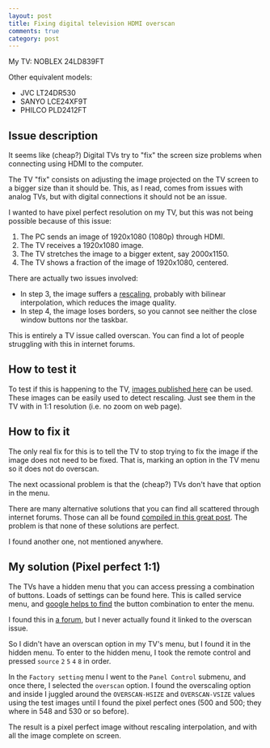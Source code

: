 ```yaml
---
layout: post
title: Fixing digital television HDMI overscan
comments: true
category: post
---
```


My TV: NOBLEX 24LD839FT

Other equivalent models: 

- JVC LT24DR530
- SANYO LCE24XF9T
- PHILCO PLD2412FT

## Issue description

It seems like (cheap?) Digital TVs try to "fix" the screen size problems when connecting using HDMI to the computer.

The TV "fix" consists on adjusting the image projected on the TV screen to a bigger size than it should be. This, as I read, comes from issues with analog TVs, but with digital connections it should not be an issue.

I wanted to have pixel perfect resolution on my TV, but this was not being possible because of this issue:

 1. The PC sends an image of 1920x1080 (1080p) through HDMI.
 2. The TV receives a 1920x1080 image.
 3. The TV stretches the image to a bigger extent, say 2000x1150.
 4. The TV shows a fraction of the image of 1920x1080, centered.

There are actually two issues involved:

 - In step 3, the image suffers a [rescaling](https://en.wikipedia.org/wiki/Image_scaling), probably with bilinear interpolation, which reduces the image quality.
 - In step 4, the image loses borders, so you cannot see neither the close window buttons nor the taskbar.

This is entirely a TV issue called overscan. You can find a lot of people struggling with this in internet forums.

## How to test it

To test if this is happening to the TV, [images published here](http://web.archive.org/web/20150912232445/http://fossiltoys.com/monitor.html) can be used. These images can be easily used to detect rescaling. Just see them in the TV with in 1:1 resolution (i.e. no zoom on web page).

## How to fix it

The only real fix for this is to tell the TV to stop trying to fix the image if the image does not need to be fixed. That is, marking an option in the TV menu so it does not do overscan.

The next ocassional problem is that the (cheap?) TVs don't have that option in the menu.

There are many alternative solutions that you can find all scattered through internet forums. Those can all be found [compiled in this great post](http://ralsina.me/weblog/posts/overscan-fix-for-intel-on-a-cheap-tv.html). The problem is that none of these solutions are perfect.

I found another one, not mentioned anywhere.

## My solution (Pixel perfect 1:1)

The TVs have a hidden menu that you can access pressing a combination of buttons. Loads of settings can be found here. This is called service menu, and [google helps to find](https://www.google.com.ar/webhp#q=service+menu+tv) the button combination to enter the menu.

I found this in [a forum](http://www.tdtlatinoamerica.com.ar/forotdt/viewtopic.php?f=29&t=1253), but I never actually found it linked to the overscan issue.

So I didn't have an overscan option in my TV's menu, but I found it in the hidden menu. To enter to the hidden menu, I took the remote control and pressed `source` `2` `5` `4` `8`  in order.

In the `Factory setting` menu I went to the `Panel Control` submenu, and once there, I selected the `overscan` option. I found the overscaling option and inside I juggled around the `OVERSCAN-HSIZE` and `OVERSCAN-VSIZE` values  using the test images until I found the pixel perfect ones (500 and 500; they where in 548 and 530 or so before).

The result is a pixel perfect image without rescaling interpolation, and with all the image complete on screen.


